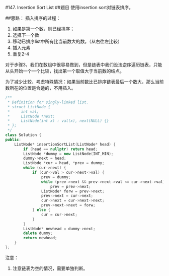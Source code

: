 #147. Insertion Sort List
##题目
使用insertion sort对链表排序。

##思路：
插入排序的过程：

1. 如果是第一个数，则已经排序；
2. 选择下一个数
3. 移动已排序list中所有比当前数大的数。（从右往左比较）
4. 插入元素
5. 重复2-4

对于步骤3，我们在数组中很容易做到，但是链表中我们没法逆序遍历链表，只能从头开始一个一个比较，找出第一个取值大于当前数的结点。

为了减少比较，考虑特殊情况：如果当前数比已排序链表最后一个数大，那么当前数所在的位置是合适的，不用插入。

```C++
/**
 * Definition for singly-linked list.
 * struct ListNode {
 *     int val;
 *     ListNode *next;
 *     ListNode(int x) : val(x), next(NULL) {}
 * };
 */
class Solution {
public:
    ListNode* insertionSortList(ListNode* head) {
        if (head == nullptr) return head;
        ListNode *dummy = new ListNode(INT_MIN);
        dummy->next = head;
        ListNode *cur = head, *prev = dummy;
        while (cur->next) {
            if (cur->val > cur->next->val) {
                prev = dummy;
                while (prev->next && prev->next->val <= cur->next->val)
                    prev = prev->next;
                ListNode* forw = prev->next;
                prev->next = cur->next;
                cur->next = cur->next->next;
                prev->next->next = forw;
            } else {
                cur = cur->next;
            }
        }
        ListNode* newhead = dummy->next;
        delete dummy;
        return newhead;
    }
};
```
注意：

1. 注意链表为空的情况，需要单独判断。
